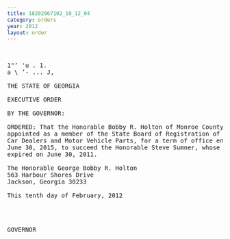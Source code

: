 ```yaml
---
title: 18202067102_10_12_04
category: orders
year: 2012
layout: order
---
```


<pre>   

1"‘ 'u . 1.
a \ ’- ... J,

THE STATE OF GEORGIA

EXECUTIVE ORDER

BY THE GOVERNOR:

ORDERED: That the Honorable Bobby R. Holton of Monroe County, Georgia, is
appointed as a member of the State Board of Registration of Used
Car Dealers and Motor Vehicle Parts, for a term of office ending
June 30, 2015, to succeed the Honorable Steve Sumner, whose term
expired on June 30, 2011.

The Honorable George Bobby R. Holton
563 Harbour Shores Drive
Jackson, Georgia 30233

This tenth day of February, 2012

    
    

GOVERNOR

</pre>
